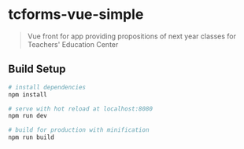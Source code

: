 # tcforms-vue-simple

> Vue front for app providing propositions of next year classes for Teachers' Education Center

## Build Setup

``` bash
# install dependencies
npm install

# serve with hot reload at localhost:8080
npm run dev

# build for production with minification
npm run build
```

